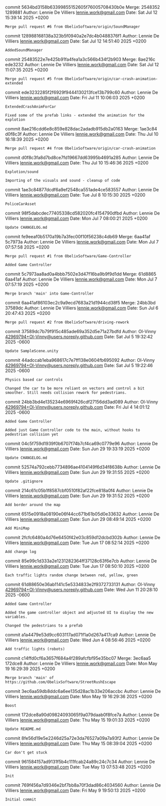 commit 5634bd3158b63399855152605f76005708430b0e
Merge: 2548352 1289881
Author: Lennie De Villiers <lennie.work@gmail.com>
Date:   Sat Jul 12 15:39:14 2025 +0200

    Merge pull request #6 from ObelixSoftware/origin/SoundManager

commit 128988168138a323b5f0940a2e7dc4b0488376f1
Author: Lennie De Villiers <lennie.work@gmail.com>
Date:   Sat Jul 12 14:51:40 2025 +0200

    AddedSoundManager

commit 25483522e7e425b91fa4fea1a3c566b434f2b903
Merge: 8ae216c ede3232
Author: Lennie De Villiers <lennie.work@gmail.com>
Date:   Sat Jul 12 11:07:35 2025 +0200

    Merge pull request #5 from ObelixSoftware/origin/car-crash-animation-extended

commit ede3232285f2f6929f9444130213fce13b799c60
Author: Lennie De Villiers <lennie.work@gmail.com>
Date:   Fri Jul 11 10:06:03 2025 +0200

    ExtendedCrashAnimForCar
    
    Fixed some of the prefab links - extended the animation for the explotion

commit 8ae216cdd6e8c859e828dac2adadb915db2a0163
Merge: 1ae3c84 d0f8c3f
Author: Lennie De Villiers <lennie.work@gmail.com>
Date:   Thu Jul 10 16:18:39 2025 +0200

    Merge pull request #4 from ObelixSoftware/origin/car-crash-animation

commit d0f8c3fa8d7bd8ce7fd19667dd63995b4691a285
Author: Lennie De Villiers <lennie.work@gmail.com>
Date:   Thu Jul 10 15:46:36 2025 +0200

    Explotion/sound
    
    Importing of the visuals and sound - cleanup of code

commit 1ae3c84877dcdf6a9ef2548ca551ade4ce583557
Author: Lennie De Villiers <lennie.work@gmail.com>
Date:   Tue Jul 8 10:15:30 2025 +0200

    PoliceCarAsset

commit 98f5dabcdec77405338cd582020fc4154790dfbd
Author: Lennie De Villiers <lennie.work@gmail.com>
Date:   Mon Jul 7 08:00:21 2025 +0200

    Update CHANGELOG.md

commit fe9eeaf0b5170a19b7a3fec00f10f56238c4db69
Merge: 6aa41af 5c7973a
Author: Lennie De Villiers <lennie.work@gmail.com>
Date:   Mon Jul 7 07:57:58 2025 +0200

    Merge pull request #1 from ObelixSoftware/Game-Controller
    
    Added Game Controller

commit 5c7973aa8ad0a4bbb7502e3d47f16ba9b9f9d1dd
Merge: 61d8865 6aa41af
Author: Lennie De Villiers <lennie.work@gmail.com>
Date:   Mon Jul 7 07:57:19 2025 +0200

    Merge branch 'main' into Game-Controller

commit 6aa41af86103ec2c9a9ecd7683a21d1944cd38f5
Merge: 24bb3bd 37589dc
Author: Lennie De Villiers <lennie.work@gmail.com>
Date:   Sun Jul 6 20:47:43 2025 +0200

    Merge pull request #2 from ObelixSoftware/driving-rework

commit 37589dc7b79f915c485ade69a352d5e71a27bdfd
Author: Ol-Vinny <42969794+Ol-Vinny@users.noreply.github.com>
Date:   Sat Jul 5 19:32:42 2025 -0600

    Update SampleScene.unity

commit 44adccab1eba968617c7e7ff138e0604fb695092
Author: Ol-Vinny <42969794+Ol-Vinny@users.noreply.github.com>
Date:   Sat Jul 5 19:22:46 2025 -0600

    Physics based car controls
    
    Changed the car to be more reliant on vectors and control a bit smoother. Still needs collision rework for pedestrians.

commit 24bb3bd4e135234e6969f426cdf27156dd3ad089
Author: Ol-Vinny <42969794+Ol-Vinny@users.noreply.github.com>
Date:   Fri Jul 4 14:01:12 2025 -0600

    Added Game Controller
    
    Added just Game Controller code to the main, without hooks to pedestrian collision yet

commit 04c5f759d1939f0b6707f74b7cf4ca69c0779e96
Author: Lennie De Villiers <lennie.work@gmail.com>
Date:   Sun Jun 29 19:33:19 2025 +0200

    Update CHANGELOG.md

commit 52574a792cebb7734896ae4104149f6d34f8638b
Author: Lennie De Villiers <lennie.work@gmail.com>
Date:   Sun Jun 29 19:31:55 2025 +0200

    Update .gitignore

commit 214c61c05b1f8587cbf0510f82af22fce818a0f4
Author: Lennie De Villiers <lennie.work@gmail.com>
Date:   Sun Jun 29 19:31:52 2025 +0200

    Add border around the map

commit 6515e0918a08190e06f44cc671b61b05d0e33632
Author: Lennie De Villiers <lennie.work@gmail.com>
Date:   Sun Jun 29 08:49:14 2025 +0200

    Add MiniMap

commit 2fcfc6480a4d76e6450f42e03c859d12dcbd302b
Author: Lennie De Villiers <lennie.work@gmail.com>
Date:   Tue Jun 17 08:52:14 2025 +0200

    Add change log

commit 85e99c1d333a2e1231282364ff37128c63f6e7cb
Author: Lennie De Villiers <lennie.work@gmail.com>
Date:   Tue Jun 17 08:50:10 2025 +0200

    Each traffic lights random change between red, yellow, green

commit 61d88650e36ab1141c5e5334833e2f9372733131
Author: Ol-Vinny <42969794+Ol-Vinny@users.noreply.github.com>
Date:   Wed Jun 11 20:28:10 2025 -0600

    Added Game Controller
    
    Added the game controller object and adjusted UI to display the new variables.
    
    Changed the pedestrians to a prefab

commit a1a4479e53d9cc603117ad071f1a0d267a417ca9
Author: Lennie De Villiers <lennie.work@gmail.com>
Date:   Wed Jun 4 08:56:46 2025 +0200

    Add traffic lights (robots)

commit c14ffd0cf6a3657f684a4f289afcfbf95e35bc07
Merge: 3ec6aa5 172dce8
Author: Lennie De Villiers <lennie.work@gmail.com>
Date:   Mon May 19 16:29:39 2025 +0200

    Merge branch 'main' of https://github.com/ObelixSoftware/StreetRushEscape

commit 3ec6aa59db8ddc6a6ee135d28ac1b33e206accbc
Author: Lennie De Villiers <lennie.work@gmail.com>
Date:   Mon May 19 16:29:36 2025 +0200

    Boost

commit 172dce8a90d09824093065f9a079daab0f8fce7a
Author: Lennie De Villiers <lennie.work@gmail.com>
Date:   Thu May 15 19:01:33 2025 +0200

    Update README.md

commit 8fe56d19e5e2246d25a72e3da76527a09a7a93f2
Author: Lennie De Villiers <lennie.work@gmail.com>
Date:   Thu May 15 08:39:04 2025 +0200

    Car don't get stuck

commit 961584157ad9131f5b4c111fcab24a89c24c7c34
Author: Lennie De Villiers <lennie.work@gmail.com>
Date:   Tue May 13 07:53:48 2025 +0200

    Init

commit 769f456a7d9346e2bf7bb8a70f3dad86c4034560
Author: Lennie De Villiers <lennie.work@gmail.com>
Date:   Fri May 9 19:50:13 2025 +0200

    Initial commit
